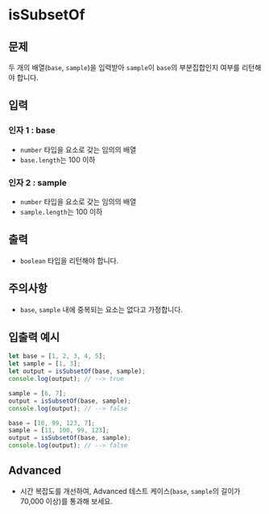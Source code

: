 # **isSubsetOf**

## **문제**

두 개의 배열(`base`, `sample`)을 입력받아 `sample`이 `base`의 부분집합인지 여부를 리턴해야 합니다.

## **입력**

### **인자 1 : base**

- `number` 타입을 요소로 갖는 임의의 배열
- `base.length`는 100 이하

### **인자 2 : sample**

- `number` 타입을 요소로 갖는 임의의 배열
- `sample.length`는 100 이하

## **출력**

- `boolean` 타입을 리턴해야 합니다.

## **주의사항**

- `base`, `sample` 내에 중복되는 요소는 없다고 가정합니다.

## **입출력 예시**

```jsx
let base = [1, 2, 3, 4, 5];
let sample = [1, 3];
let output = isSubsetOf(base, sample);
console.log(output); // --> true

sample = [6, 7];
output = isSubsetOf(base, sample);
console.log(output); // --> false

base = [10, 99, 123, 7];
sample = [11, 100, 99, 123];
output = isSubsetOf(base, sample);
console.log(output); // --> false
```

## **Advanced**

- 시간 복잡도를 개선하여, Advanced 테스트 케이스(`base`, `sample`의 길이가 70,000 이상)를 통과해 보세요.